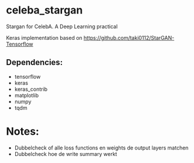 # celeba_stargan
Stargan for CelebA. A Deep Learning practical

Keras implementation based on 
https://github.com/taki0112/StarGAN-Tensorflow

## Dependencies:
* tensorflow
* keras
* keras_contrib
* matplotlib
* numpy
* tqdm

# Notes:
* Dubbelcheck of alle loss functions en weights de output layers matchen
* Dubbelcheck hoe de write summary werkt